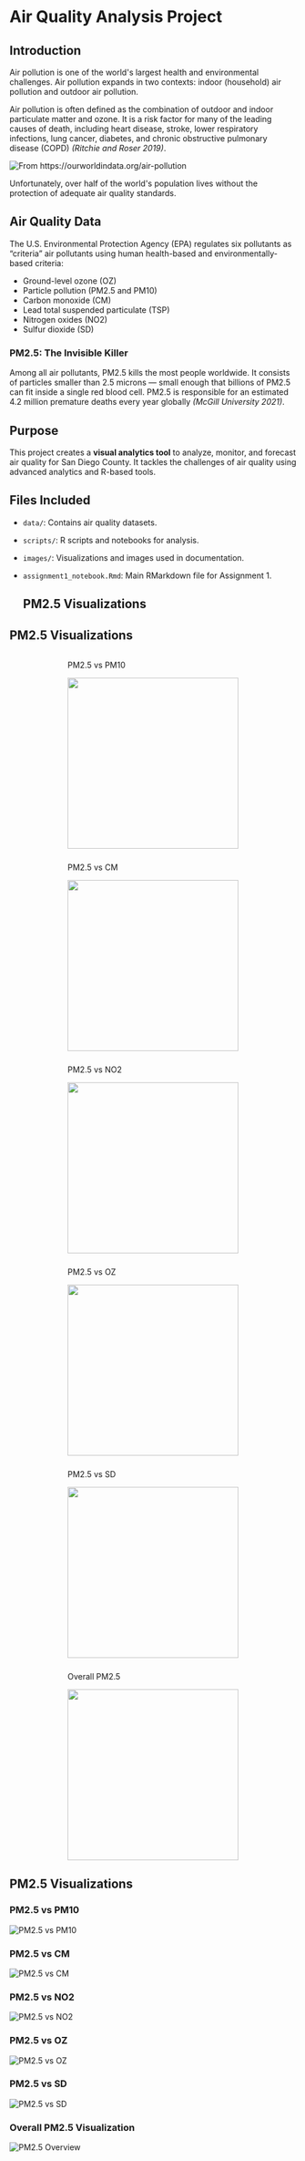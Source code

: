 # Air Quality Analysis Project  

## Introduction  
Air pollution is one of the world's largest health and environmental challenges. Air pollution expands in two contexts: indoor (household) air pollution and outdoor air pollution.  

Air pollution is often defined as the combination of outdoor and indoor particulate matter and ozone. It is a risk factor for many of the leading causes of death, including heart disease, stroke, lower respiratory infections, lung cancer, diabetes, and chronic obstructive pulmonary disease (COPD) *(Ritchie and Roser 2019)*.  

![From <https://ourworldindata.org/air-pollution>](images/ourworldindata_air_pollution_overview.png)  

Unfortunately, over half of the world's population lives without the protection of adequate air quality standards.  

## Air Quality Data  
The U.S. Environmental Protection Agency (EPA) regulates six pollutants as “criteria” air pollutants using human health-based and environmentally-based criteria:  
- Ground-level ozone (OZ)  
- Particle pollution (PM2.5 and PM10)  
- Carbon monoxide (CM)  
- Lead total suspended particulate (TSP)  
- Nitrogen oxides (NO2)  
- Sulfur dioxide (SD)  

### PM2.5: The Invisible Killer  
Among all air pollutants, PM2.5 kills the most people worldwide. It consists of particles smaller than 2.5 microns — small enough that billions of PM2.5 can fit inside a single red blood cell. PM2.5 is responsible for an estimated 4.2 million premature deaths every year globally *(McGill University 2021)*.  

## Purpose  
This project creates a **visual analytics tool** to analyze, monitor, and forecast air quality for San Diego County. It tackles the challenges of air quality using advanced analytics and R-based tools.  

## Files Included  
- `data/`: Contains air quality datasets.  
- `scripts/`: R scripts and notebooks for analysis.  
- `images/`: Visualizations and images used in documentation.  
- `assignment1_notebook.Rmd`: Main RMarkdown file for Assignment 1.

  ## PM2.5 Visualizations

## PM2.5 Visualizations

<div style="display: flex; flex-wrap: wrap; gap: 10px; justify-content: center;">

<div>
    <p>PM2.5 vs PM10</p>
    <img src="visualization/pm%202.5%20vs%20pm%2010.png" width="300">
</div>

<div>
    <p>PM2.5 vs CM</p>
    <img src="visualization/om%202.5%20vs%20cm.png" width="300">
</div>

<div>
    <p>PM2.5 vs NO2</p>
    <img src="visualization/pm%202.5%20vs%20NO2.png" width="300">
</div>

<div>
    <p>PM2.5 vs OZ</p>
    <img src="visualization/pm%202.5%20vs%20OZ.png" width="300">
</div>

<div>
    <p>PM2.5 vs SD</p>
    <img src="visualization/pm%202.5%20vs%20SD.png" width="300">
</div>

<div>
    <p>Overall PM2.5</p>
    <img src="visualization/pm%202.5.png" width="300">
</div>

</div>

## PM2.5 Visualizations

### PM2.5 vs PM10
![PM2.5 vs PM10](visualization/pm%202.5%20vs%20pm%2010.png)

### PM2.5 vs CM
![PM2.5 vs CM](visualization/om%202.5%20vs%20cm.png)

### PM2.5 vs NO2
![PM2.5 vs NO2](visualization/pm%202.5%20vs%20NO2.png)

### PM2.5 vs OZ
![PM2.5 vs OZ](visualization/pm%202.5%20vs%20OZ.png)

### PM2.5 vs SD
![PM2.5 vs SD](visualization/pm%202.5%20vs%20SD.png)

### Overall PM2.5 Visualization
![PM2.5 Overview](visualization/pm%202.5.png)

